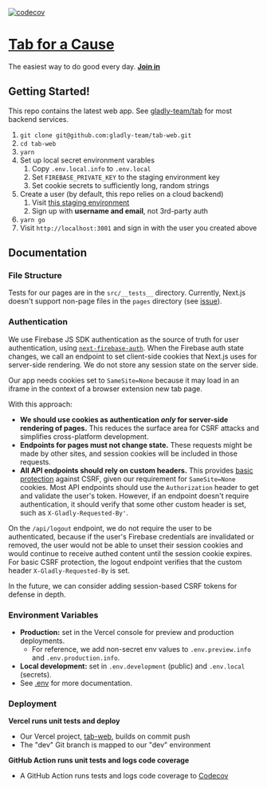 [![codecov](https://codecov.io/gh/gladly-team/tab-web/branch/master/graph/badge.svg?token=Hbjg2dNtLv)](https://codecov.io/gh/gladly-team/tab-web)

# [Tab for a Cause](https://tab.gladly.io/)

The easiest way to do good every day. **[Join in](https://tab.gladly.io)**

## Getting Started!

This repo contains the latest web app. See [gladly-team/tab](https://github.com/gladly-team/tab) for most backend services.

1. `git clone git@github.com:gladly-team/tab-web.git`
2. `cd tab-web`
3. `yarn`
4. Set up local secret environment varables
   1. Copy `.env.local.info` to `.env.local`
   2. Set `FIREBASE_PRIVATE_KEY` to the staging environment key
   3. Set cookie secrets to sufficiently long, random strings
5. Create a user (by default, this repo relies on a cloud backend)
   1. Visit [this staging environment](https://dev-tab2017.gladly.io/newtab/)
   2. Sign up with **username and email**, not 3rd-party auth
6. `yarn go`
7. Visit `http://localhost:3001` and sign in with the user you created above

## Documentation

### File Structure

Tests for our pages are in the `src/__tests__` directory. Currently, Next.js doesn't support non-page files in the `pages` directory (see [issue](https://github.com/zeit/next.js/issues/3728#issuecomment-363964953)).

### Authentication

We use Firebase JS SDK authentication as the source of truth for user authentication, using [`next-firebase-auth`](https://github.com/gladly-team/next-firebase-auth). When the Firebase auth state changes, we call an endpoint to set client-side cookies that Next.js uses for server-side rendering. We do not store any session state on the server side.

Our app needs cookies set to `SameSite=None` because it may load in an iframe in the context of a browser extension new tab page.

With this approach:

- **We should use cookies as authentication _only_ for server-side rendering of pages.** This reduces the surface area for CSRF attacks and simplifies cross-platform development.
- **Endpoints for pages must not change state.** These requests might be made by other sites, and session cookies will be included in those requests.
- **All API endpoints should rely on custom headers.** This provides [basic protection](https://github.com/OWASP/CheatSheetSeries/blob/master/cheatsheets/Cross-Site_Request_Forgery_Prevention_Cheat_Sheet.md#use-of-custom-request-headers) against CSRF, given our requirement for `SameSite=None` cookies. Most API endpoints should use the `Authorization` header to get and validate the user's token. However, if an endpoint doesn't require authentication, it should verify that some other custom header is set, such as `X-Gladly-Requested-By'`.

On the `/api/logout` endpoint, we do not require the user to be authenticated, because if the user's Firebase credentials are invalidated or removed, the user would not be able to unset their session cookies and would continue to receive authed content until the session cookie expires. For basic CSRF protection, the logout endpoint verifies that the custom header `X-Gladly-Requested-By` is set.

In the future, we can consider adding session-based CSRF tokens for defense in depth.

### Environment Variables

- **Production:** set in the Vercel console for preview and production deployments.
  - For reference, we add non-secret env values to `.env.preview.info` and `.env.production.info`.
- **Local development:** set in `.env.development` (public) and `.env.local` (secrets).
- See [.env](./.env) for more documentation.

### Deployment

**Vercel runs unit tests and deploy**

- Our Vercel project, [tab-web](https://vercel.com/gladly-team/tab-web), builds on commit push
- The "dev" Git branch is mapped to our "dev" environment

**GitHub Action runs unit tests and logs code coverage**

- A GitHub Action runs tests and logs code coverage to [Codecov](https://codecov.io/gh/gladly-team/tab-web)
